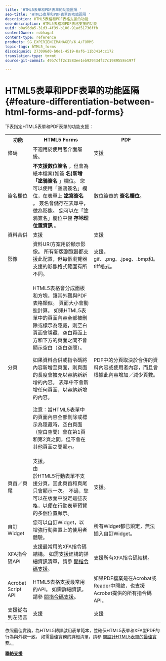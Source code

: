 ```yaml
---
title: 'HTML5表單和PDF表單的功能區隔 '
seo-title: 'HTML5表單和PDF表單的功能區隔 '
description: HTML5表格和PDF表格支援的功能
seo-description: HTML5表格和PDF表格支援的功能
uuid: b0a96da5-31d3-4f99-b100-91ad51736ffb
contentOwner: robhagat
content-type: reference
products: SG_EXPERIENCEMANAGER/6.4/FORMS
topic-tags: hTML5_forms
discoiquuid: 273096d0-b0e1-4519-8af6-11b3414cc172
translation-type: tm+mt
source-git-commit: 49b7cff2c1583ee1eb929434f27c1989558e197f

---
```



# HTML5表單和PDF表單的功能區隔 {#feature-differentiation-between-html-forms-and-pdf-forms}

下表指定HTML5表單和PDF表單的功能支援：

<table> 
 <tbody>
  <tr>
   <th>功能</th> 
   <th>HTML5 Forms</th> 
   <th>PDF</th> 
  </tr>
  <tr>
   <td>條碼<br /> </td> 
   <td>不適用於使用者介面層級。 </td> 
   <td>支援</td> 
  </tr>
  <tr>
   <td>簽名欄位<br /> </td> 
   <td><strong>不支援數位簽名</strong> ，但會為紙本檔案(如簽 <strong>名)新增「塗鴉簽名</strong> 」欄位。 您可以使用「塗鴉簽名」欄位，在表單上 <strong>塗寫簽名</strong> 。 簽名會儲存在表單中，做為影像。 您可以在「塗鴉簽名」欄位中儲 <strong>存地理位置資訊</strong> 。</td> 
   <td>數位簽章的 <strong>簽名欄位</strong>。</td> 
  </tr>
  <tr>
   <td>資料合併</td> 
   <td>支援</td> 
   <td>支援</td> 
  </tr>
  <tr>
   <td>影像</td> 
   <td>資料URI方案用於顯示影像。 所有新版瀏覽器都支援此配置，但每個瀏覽器支援的影像格式範圍有所不同。<br /> </td> 
   <td>支援。gif、.png、.jpeg、.bmp和。tiff格式。</td> 
  </tr>
  <tr>
   <td>分頁<br /> </td> 
   <td><p>HTML5表格會分成面板和方塊，讓其外觀與PDF表格類似。 頁面大小會動態計算。 如果HTML5表單中的頁面內容全部被刪除或標示為隱藏，則空白頁面會隱藏，空白頁面上方和下方的頁面之間不會顯示空白（空白空間）。</p> <p>如果資料合併或指令碼將內容新增至頁面，則頁面的長度會擴充以容納新新增的內容。 表單中不會新增任何頁面，以容納新增的內容。 </p> <p><strong></strong> 注意：當HTML5表單中的頁面內容全部刪除或標示為隱藏時，空白頁面（空白空間）會在第1頁和第2頁之間，但不會在其他頁面之間顯示。</p> </td> 
   <td>PDF中的分頁取決於合併的資料內容或使用者內容，而且會根據此內容增加／減少頁數。</td> 
  </tr>
  <tr>
   <td>頁首／頁尾 </td> 
   <td>支援。 <br /> 由 <br /> 於HTML5行動表單不支援分頁，因此頁首和頁尾只會顯示一次。 不過，您可以在版面中設定這些表格，以便在行動表單預覽的多個位置顯示。<br /> </td> 
   <td>支援。</td> 
  </tr>
  <tr>
   <td>自訂Widget</td> 
   <td>您可以自訂Widget，以增強行動裝置上的使用者體驗。<br /> </td> 
   <td>所有Widget都已鎖定，無法插入自訂Widget。<br /> </td> 
  </tr>
  <tr>
   <td>XFA指令碼API</td> 
   <td>支援最常用的XFA指令碼結構。 如需支援建構的詳細資訊清單，請參 <a href="/help/forms/using/scripting-support.md">閱指令碼支援</a>。</td> 
   <td>支援所有XFA指令碼結構。</td> 
  </tr>
  <tr>
   <td>Acrobat Script API </td> 
   <td>HTML5表格支援最常用的API。 如需詳細資訊，請參 <a href="/help/forms/using/scripting-support.md">閱指令碼支援</a>。</td> 
   <td>如果PDF檔案是在Acrobat或Reader中開啟，也支援Acrobat提供的所有指令碼API。</td> 
  </tr>
  <tr>
   <td>支援從右到左語言 </td> 
   <td>支援</td> 
   <td>支援</td> 
  </tr>
 </tbody>
</table>

依照最佳實務，為HTML5轉譯啟用表單範本，並確保HTML5表單和XFA型PDF的行為與外觀一致。 如需最佳實務的詳細清單，請參 [閱設計HTML5表單的最佳實務。](/help/forms/using/best-practices-for-html5-forms.md)

**[聯絡支援](https://www.adobe.com/account/sign-in.supportportal.html)**
